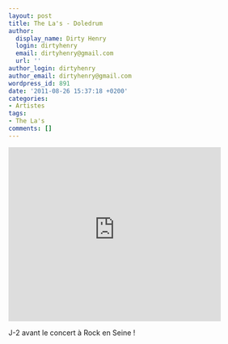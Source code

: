 ```yaml
---
layout: post
title: The La's - Doledrum
author:
  display_name: Dirty Henry
  login: dirtyhenry
  email: dirtyhenry@gmail.com
  url: ''
author_login: dirtyhenry
author_email: dirtyhenry@gmail.com
wordpress_id: 891
date: '2011-08-26 15:37:18 +0200'
categories:
- Artistes
tags:
- The La's
comments: []
---
```

<iframe width="420" height="345" src="http://www.youtube.com/embed/ZvHpLflwPfc" frameborder="0" allowfullscreen></iframe>

J-2 avant le concert à Rock en Seine !
